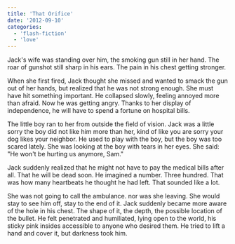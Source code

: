 ```yaml
---
title: 'That Orifice'
date: '2012-09-10'
categories:
  - 'flash-fiction'
  - 'love'
---
```


Jack's wife was standing over him, the smoking gun still in her hand. The roar
of gunshot still sharp in his ears. The pain in his chest getting stronger.

When she first fired, Jack thought she missed and wanted to smack the gun out of
her hands, but realized that he was not strong enough. She must have hit
something important. He collapsed slowly, feeling annoyed more than afraid. Now
he was getting angry. Thanks to her display of independence, he will have to
spend a fortune on hospital bills.

The little boy ran to her from outside the field of vision. Jack was a little
sorry the boy did not like him more than her, kind of like you are sorry your
dog likes your neighbor. He used to play with the boy, but the boy was too
scared lately. She was looking at the boy with tears in her eyes. She said: "He
won't be hurting us anymore, Sam."

Jack suddenly realized that he might not have to pay the medical bills after
all. That he will be dead soon. He imagined a number. Three hundred. That was
how many heartbeats he thought he had left. That sounded like a lot.

She was not going to call the ambulance. nor was she leaving. She would stay to
see him off, stay to the end of it. Jack suddenly became more aware of the hole
in his chest. The shape of it, the depth, the possible location of the bullet.
He felt penetrated and humiliated, lying open to the world, his sticky pink
insides accessible to anyone who desired them. He tried to lift a hand and cover
it, but darkness took him.
